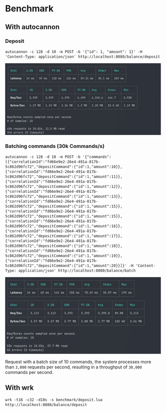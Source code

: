 # Benchmark

## With autocannon

### Deposit

```shell
autocannon -c 128 -d 10 -m POST -b '{"id": 1, "amount": 1}' -H 'Content-Type: application/json' http://localhost:8080/balance/deposit
```

![benchmark-deposit.png](benchmark-deposit.png)

### Batching commands (30k Commands/s)

```shell
autocannon -c 128 -d 10 -m POST -b '{"commands":[{"correlationId":"fd66e9e2-26e4-491a-817b-5c862d96fc72","depositCommand":{"id":1,"amount":10}},{"correlationId":"fd66e9e2-26e4-491a-817b-5c862d96fc72","depositCommand":{"id":1,"amount":11}},{"correlationId":"fd66e9e2-26e4-491a-817b-5c862d96fc72","depositCommand":{"id":1,"amount":12}},{"correlationId":"fd66e9e2-26e4-491a-817b-5c862d96fc72","depositCommand":{"id":1,"amount":13}},{"correlationId":"fd66e9e2-26e4-491a-817b-5c862d96fc72","depositCommand":{"id":1,"amount":15}},{"correlationId":"fd66e9e2-26e4-491a-817b-5c862d96fc72","depositCommand":{"id":1,"amount":15}},{"correlationId":"fd66e9e2-26e4-491a-817b-5c862d96fc72","depositCommand":{"id":1,"amount":16}},{"correlationId":"fd66e9e2-26e4-491a-817b-5c862d96fc72","depositCommand":{"id":1,"amount":17}},{"correlationId":"fd66e9e2-26e4-491a-817b-5c862d96fc72","depositCommand":{"id":1,"amount":18}},{"correlationId":"fd66e9e2-26e4-491a-817b-5c862d96fc72","depositCommand":{"id":1,"amount":19}},{"correlationId":"fd66e9e2-26e4-491a-817b-5c862d96fc72","depositCommand":{"id":1,"amount":20}}]}' -H 'Content-Type: application/json' http://localhost:8080/balance/batch
```

![benchmark-batching-10.png](benchmark-batching-10.png)

Request with a batch size of 10 commands, the system processes more than `3,000` requests per second, resulting in a throughput of `30,000` commands per second.

## With wrk

```shell
wrk -t16 -c32 -d10s -s benchmark/deposit.lua http://localhost:8080/balance/deposit
```
